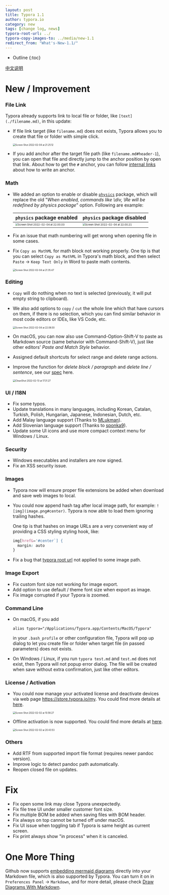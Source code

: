 ```yaml
---
layout: post
title: Typora 1.1
author: typora.io
category: new
tags: [change log, news]
typora-root-url: ../
typora-copy-images-to: ../media/new-1.1
redirect_from: "What's-New-1.1/"
---
```


* Outline
{:toc}

[中文说明](/zh/What's-New-1.1/)

# New / Improvement

### File Link

Typora already supports link to local file or folder, like `[text](./filename.md)`, in this update:

- If file link target (like `filename.md`) does not exists, Typora allows you to create that file or folder with simple click.

  <img src="/media/new-1.1/Screen Shot 2022-02-04 at 21.25.12.png" alt="Screen Shot 2022-02-04 at 21.25.12" style="zoom:50%;" />

- If you add anchor after the target file path (like `filename.md#header-1`), you can open that file and directly jump to the anchor position by open that link. About how to get the `#` anchor, you can follow [internal links](/Links/#internal-links) about how to write an anchor.

### Math

- We added an option to enable or disable [`physics`](https://www.ctan.org/pkg/physics) package, which will replace the old "*When enabled, commands like \\div, \\Re will be redefined by physics package*" option. Following are example:

  | `physics` package enabled                                    | `physics` package disabled                                   |
  | ------------------------------------------------------------ | ------------------------------------------------------------ |
  | <img src="/media/new-1.1/Screen Shot 2022-02-04 at 22.00.03.png" alt="Screen Shot 2022-02-04 at 22.00.03" style="zoom:50%;" /> | <img src="/media/new-1.1/Screen Shot 2022-02-04 at 22.00.21.png" alt="Screen Shot 2022-02-04 at 22.00.21" style="zoom:50%;" /> |

- Fix an issue that math numbering will get wrong when opening file in some cases.

- Fix `Copy as MathML` for math block not working properly. One tip is that you can select `Copy as MathML` in Typora's math block, and then select `Paste` → `Keep Text Only` in Word to paste math contents.

  <img src="/media/new-1.1/Screen Shot 2022-02-04 at 21.35.47.png" alt="Screen Shot 2022-02-04 at 21.35.47" style="zoom:50%;" />

### Editing

- `Copy` will do nothing when no text is selected (previously, it will put empty string to clipboard). 

- We also add options to `copy` / `cut` the whole line which that have cursors on them, if there is no selection, which you can find similar behavior in most code editors or IDEs, like VS Code, etc.

  <img src="/media/new-1.1/Screen Shot 2022-02-04 at 22.06.00.png" alt="Screen Shot 2022-02-04 at 22.06.00" style="zoom:50%;" />

- On macOS, you can now also use Command-Option-Shift-V to paste as Markdown source (same behavior with Command-Shift-V), just like other editors' *Paste and Match Style* behavior.

- Assigned default shortcuts for select range and delete range actions.

- Improve the function for *delete block / paragraph* and *delete line / sentence*, see our [spec](/Delete-Range/) here.

  <img src="/media/delete-range/CleanShot 2022-02-13 at 17.31.27.gif" alt="CleanShot 2022-02-13 at 17.31.27" style="zoom:50%;" />

### UI / I18N

- Fix some typos.
- Update translations in many languages, including Korean, Catalan, Turkish, Polish, Hungarian, Japanese, Indonesian, Dutch, etc.
- Add Malay language support (Thanks to [MLukman](https://github.com/MLukman)).
- Add Slovenian language support (Thanks to [sponka9](https://github.com/sponka9)).
- Update some UI icons and use more compact context menu for Windows / Linux.

### Security

- Windows executables and installers are now signed.
- Fix an XSS security issue.

### Images

- Typora now will ensure proper file extensions be added when download and save web images to local.

- You could now append hash tag after local image path, for example: `![img](image.png#center)`. Typora is now able to load them ignoring trailing hashes. 

  One tip is that hashes on image URLs are a very convenient way of providing a CSS styling styling hook, like:

  ```css
  img[href&='#center`] {
  	margin: auto
  }
  ```

- Fix a bug that [typora root url](/Images/#relative-path-to-certain-folder) not applied to some image path.

### Image Export

- Fix custom font size not working for image export.
- Add option to use default / theme font size when export as image.
- Fix image corrupted if your Typora is zoomed.

### Command Line

- On macOS, if you add

  ```shell
  alias typora="/Applications/Typora.app/Contents/MacOS/Typora"
  ```

  in your `.bash_profile` or other configuration file, Typora will pop up dialog to let you create file or folder when target file (in passed parameters)  does not exists.

- On Windows / Linux, if you run `typora test.md` and `test.md` does not exist, then Typora will not popup error dialog. The file will be created when save without extra confirmation, just like other editors.

### License / Activation

- You could now manage your activated license and deactivate devices via web page <https://store.typora.io/my>. You could find more details at [here](/My-License/).

  <img src="/media/activation/Screen Shot 2022-02-02 at 10.58.27.png" alt="Screen Shot 2022-02-02 at 10.58.27" style="zoom:50%;" />

  

- Offline activation is now supported. You could find more details at [here](/Offline-Activation/).

  <img src="/media/activation/Screen Shot 2022-02-02 at 20.43.53.png" alt="Screen Shot 2022-02-02 at 20.43.53" style="zoom:50%;" />

### Others

- Add RTF from supported import file format (requires newer pandoc version).
- Improve logic to detect pandoc path automatically.
- Reopen closed file on updates.

# Fix

- Fix open some link may close Typora unexpectedly.
- Fix file tree UI under smaller customer font size.
- Fix multiple BOM be added when saving files with BOM header.
- Fix always on top cannot be turned off under macOS.
- Fix UI issue when toggling tab if Typora is same height as current screen.
- Fix print always show "in process" when it is canceled.

# One More Thing

Github now supports [embedding mermaid diagrams](https://github.blog/2022-02-14-include-diagrams-markdown-files-mermaid/) directly into your Markdown file, which is also supported by Typora. You can turn it on in `Preferences Panel` → `Markdown`, and for more detail, please check [Draw Diagrams With Markdown](/Draw-Diagrams-With-Markdown/).